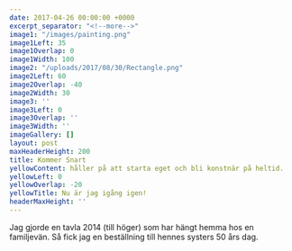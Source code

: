 ```yaml
---
date: 2017-04-26 00:00:00 +0000
excerpt_separator: "<!--more-->"
image1: "/images/painting.png"
image1Left: 35
image1Overlap: 0
image1Width: 100
image2: "/uploads/2017/08/30/Rectangle.png"
image2Left: 60
image2Overlap: -40
image2Width: 30
image3: ''
image3Left: 0
image3Overlap: ''
image3Width: ''
imageGallery: []
layout: post
maxHeaderHeight: 200
title: Kommer Snart
yellowContent: håller på att starta eget och bli konstnär på heltid.
yellowLeft: 0
yellowOverlap: -20
yellowTitle: Nu är jag igång igen!
headerMaxHeight: ''
---
```

<!--more-->

Jag gjorde en tavla 2014 (till höger) som har hängt hemma hos en familjevän. Så fick jag en beställning till hennes systers 50 års dag.